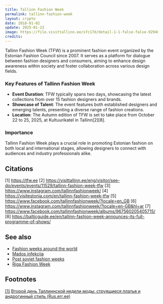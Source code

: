 ```yaml
---
title: Tallinn Fashion Week
permalink: tallinn-fashion-week
layout: crypto
date: 2018-01-02
update: 2025-01-23
image: https://file.visittallinn.ee/sfc17d/detail-1-1-false-false-92948acda005f9cc21c4a210df4471f2.jpg
credits:
---
```


Tallinn Fashion Week (TFW) is a prominent fashion event organized by the Estonian Fashion Council since 2007. It serves as a platform for dialogue between fashion designers and consumers, aiming to enhance design awareness within society and foster collaboration across various design fields.

### Key Features of Tallinn Fashion Week
- **Event Duration**: TFW typically spans two days, showcasing the latest collections from over 15 fashion designers and brands.
- **Showcase of Talent**: The event features both established designers and emerging talents, presenting a diverse range of fashion creations.
- **Location**: The Autumn edition of TFW is set to take place from October 22 to 25, 2025, at Kultuurikatel in Tallinn[2][8].

### Importance
Tallinn Fashion Week plays a crucial role in promoting Estonian fashion on both local and international stages, allowing designers to connect with audiences and industry professionals alike.

## Citations

[1] https://tfw.ee
[2] https://visittallinn.ee/eng/visitor/see-do/events/events/11529/tallinn-fashion-week-tfw
[3] https://www.instagram.com/tallinnfashionweek/
[4] https://visitestonia.com/en/tallinn-fashion-week-tfw
[5] https://www.facebook.com/tallinnfashionweek/?locale=en_GB
[6] https://www.instagram.com/tallinnfashionweek/?locale=en-GB&hl=ar
[7] https://www.facebook.com/tallinnfashionweek/albums/967560205405715/
[8] https://balticguide.ee/en/tallinn-fashion-week-announces-its-full-programme-of-shows/

## See also

+ [Fashion weeks around the world](fashion-weeks-around-the-world)
+ [Mados infekcija](mados-infekcija)
+ [Post soviet fashion weeks](post-soviet-fashion-weeks)
+ [Riga Fashion Week](index)

## Footnotes

[[1]](#a1) <span id="f1"></span> [Второй день Таллиннской недели моды: струящиеся платья и андрогинный стиль (Rus.err.ee)](https://rus.err.ee/870287/vtoroj-den-tallinnskoj-nedeli-mody-strujawiesja-platja-i-androginnyj-stil)
